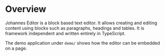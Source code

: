 # Overview

Johannes Editor is a block based text editor. It allows creating and editing content using blocks such as paragraphs, headings and tables. It is framework independent and written entirely in TypeScript.

The demo application under `demo/` shows how the editor can be embedded on a page.
